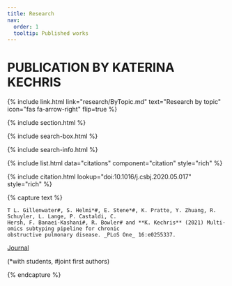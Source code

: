 ```yaml
---
title: Research
nav:
  order: 1
  tooltip: Published works
---
```


# <i class="fas fa-microscope"></i> PUBLICATION BY KATERINA KECHRIS

{%
  include link.html
  link="research/ByTopic.md"
  text="Research by topic"
  icon="fas fa-arrow-right"
  flip=true
%}

{% include section.html %}

{% include search-box.html %}

{% include search-info.html %}

{% include list.html data="citations" component="citation" style="rich" %}

{%
  include citation.html
  lookup="doi:10.1016/j.csbj.2020.05.017"
  style="rich"
%}

{% capture text %}

	T L. Gillenwater#, S. Helmi*#, E. Stene*#, K. Pratte, Y. Zhuang, R. Schuyler, L. Lange, P. Castaldi, C. 
	Hersh, F. Banaei-Kashani#, R. Bowler# and **K. Kechris** (2021) Multi-omics subtyping pipeline for chronic 
	obstructive pulmonary disease. _PLoS One_ 16:e0255337.
  [Journal](https://journals.plos.org/plosone/article?id=10.1371/journal.pone.0255337)
  
(*with students, #joint first authors)</P>

{% endcapture %}
